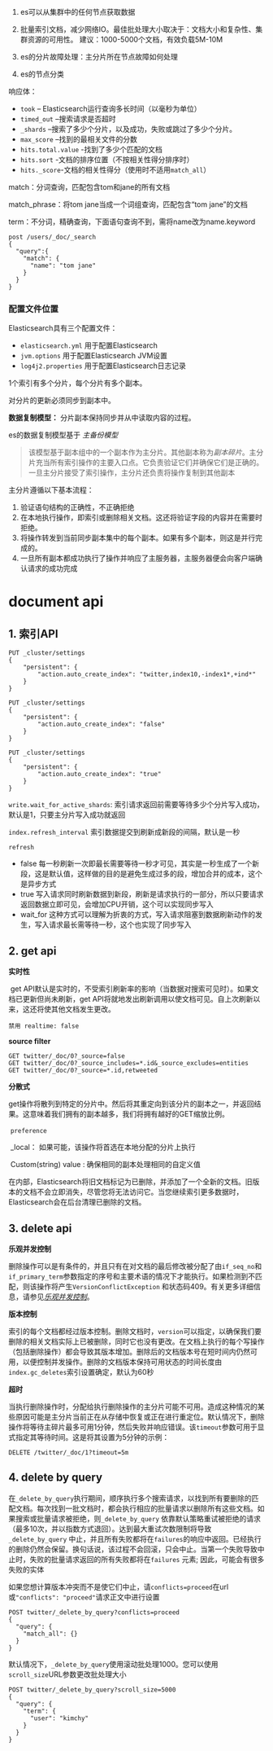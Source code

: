 1. es可以从集群中的任何节点获取数据

2. 批量索引文档，减少网络IO。最佳批处理大小取决于：文档大小和复杂性、集群资源的可用性。
   建议：1000-5000个文档，有效负载5M-10M

3. es的分片故障处理：主分片所在节点故障如何处理

4. es的节点分类

   



响应体：

- `took` – Elasticsearch运行查询多长时间（以毫秒为单位）
- `timed_out` –搜索请求是否超时
- `_shards` –搜索了多少个分片，以及成功，失败或跳过了多少个分片。
- `max_score` –找到的最相关文件的分数
- `hits.total.value` -找到了多少个匹配的文档
- `hits.sort` -文档的排序位置（不按相关性得分排序时）
- `hits._score`-文档的相关性得分（使用时不适用`match_all`）



match：分词查询，匹配包含tom和jane的所有文档

match_phrase：将tom jane当成一个词组查询，匹配包含“tom jane”的文档

term：不分词，精确查询，下面语句查询不到，需将name改为name.keyword

```
post /users/_doc/_search
{
  "query":{
    "match": {
      "name": "tom jane"
    }
  }
}
```

### 配置文件位置

Elasticsearch具有三个配置文件：

- `elasticsearch.yml` 用于配置Elasticsearch
- `jvm.options` 用于配置Elasticsearch JVM设置
- `log4j2.properties` 用于配置Elasticsearch日志记录



1个索引有多个分片，每个分片有多个副本。

对分片的更新必须同步到副本中。

**数据复制模型：** 分片副本保持同步并从中读取内容的过程。

es的数据复制模型基于 *主备份模型*

> 该模型基于副本组中的一个副本作为主分片。其他副本称为*副本碎片*。主分片充当所有索引操作的主要入口点。它负责验证它们并确保它们是正确的。一旦主分片接受了索引操作，主分片还负责将操作复制到其他副本

主分片遵循以下基本流程：

1. 验证语句结构的正确性，不正确拒绝
2. 在本地执行操作，即索引或删除相关文档。这还将验证字段的内容并在需要时拒绝。
3. 将操作转发到当前同步副本集中的每个副本。如果有多个副本，则这是并行完成的。
4. 一旦所有副本都成功执行了操作并响应了主服务器，主服务器便会向客户端确认请求的成功完成

# document api

## 1. 索引API

```console
PUT _cluster/settings
{
    "persistent": {
        "action.auto_create_index": "twitter,index10,-index1*,+ind*" 
    }
}

PUT _cluster/settings
{
    "persistent": {
        "action.auto_create_index": "false" 
    }
}

PUT _cluster/settings
{
    "persistent": {
        "action.auto_create_index": "true" 
    }
}
```

`write.wait_for_active_shards`: 索引请求返回前需要等待多少个分片写入成功，默认是1，只要主分片写入成功就返回

`index.refresh_interval`  索引数据提交到刷新成新段的间隔，默认是一秒

`refresh`

- false  每一秒刷新一次即最长需要等待一秒才可见，其实是一秒生成了一个新段，这是默认值，这样做的目的是避免生成过多的段，增加合并的成本，这个是异步方式
- true 写入请求同时刷新数据到新段，刷新是请求执行的一部分，所以只要请求返回数据立即可见，会增加CPU开销，这个可以实现同步写入
- wait_for 这种方式可以理解为折衷的方式，写入请求阻塞到数据刷新动作的发生，写入请求最长需等待一秒，这个也实现了同步写入

## 2. get api

**实时性**

​	get API默认是实时的，不受索引刷新率的影响（当数据对搜索可见时）。如果文档已更新但尚未刷新，get API将就地发出刷新调用以使文档可见。自上次刷新以来，这还将使其他文档发生更改。

```console
禁用 realtime: false
```

**source filter**

```
GET twitter/_doc/0?_source=false
GET twitter/_doc/0?_source_includes=*.id&_source_excludes=entities
GET twitter/_doc/0?_source=*.id,retweeted
```

**分散式**

​	get操作将散列到特定的分片中。然后将其重定向到该分片的副本之一，并返回结果。这意味着我们拥有的副本越多，我们将拥有越好的GET缩放比例。

​    `preference`

​             _local： 如果可能，该操作将首选在本地分配的分片上执行 

​             Custom(string) value : 确保相同的副本处理相同的自定义值       

在内部，Elasticsearch将旧文档标记为已删除，并添加了一个全新的文档。旧版本的文档不会立即消失，尽管您将无法访问它。当您继续索引更多数据时，Elasticsearch会在后台清理已删除的文档。

## 3. delete api

**乐观并发控制**

删除操作可以是有条件的，并且只有在对文档的最后修改被分配了由`if_seq_no`和`if_primary_term`参数指定的序号和主要术语的情况下才能执行。如果检测到不匹配，则该操作将产生`VersionConflictException` 和状态码409。有关更多详细信息，请参见[*乐观并发控制*](https://www.elastic.co/guide/en/elasticsearch/reference/7.0/optimistic-concurrency-control.html)。

**版本控制**

索引的每个文档都经过版本控制。删除文档时，`version`可以指定，以确保我们要删除的相关文档实际上已被删除，同时它也没有更改。在文档上执行的每个写操作（包括删除操作）都会导致其版本增加。删除后的文档版本号在短时间内仍然可用，以便控制并发操作。删除的文档版本保持可用状态的时间长度由`index.gc_deletes`索引设置确定，默认为60秒

**超时**

当执行删除操作时，分配给执行删除操作的主分片可能不可用。造成这种情况的某些原因可能是主分片当前正在从存储中恢复或正在进行重定位。默认情况下，删除操作将等待主碎片最多可用1分钟，然后失败并响应错误。该`timeout`参数可用于显式指定其等待时间。这是将其设置为5分钟的示例：

```console
DELETE /twitter/_doc/1?timeout=5m
```

## 4. delete by query

在`_delete_by_query`执行期间，顺序执行多个搜索请求，以找到所有要删除的匹配文档。每次找到一批文档时，都会执行相应的批量请求以删除所有这些文档。如果搜索或批量请求被拒绝，则`_delete_by_query` 依靠默认策略重试被拒绝的请求（最多10次，并以指数方式退回）。达到最大重试次数限制将导致`_delete_by_query` 中止，并且所有失败都将在`failures`的响应中返回。已经执行的删除仍然会保留。换句话说，该过程不会回滚，只会中止。当第一个失败导致中止时，失败的批量请求返回的所有失败都将在`failures` 元素; 因此，可能会有很多失败的实体

如果您想计算版本冲突而不是使它们中止，请`conflicts=proceed`在url或`"conflicts": "proceed"`请求正文中进行设置

```console
POST twitter/_delete_by_query?conflicts=proceed
{
  "query": {
    "match_all": {}
  }
}
```

默认情况下，`_delete_by_query`使用滚动批处理1000。您可以使用`scroll_size`URL参数更改批处理大小

```console
POST twitter/_delete_by_query?scroll_size=5000
{
  "query": {
    "term": {
      "user": "kimchy"
    }
  }
}
```

